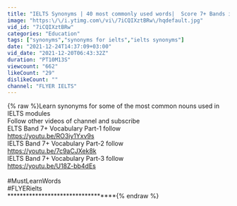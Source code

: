 ```yaml
---
title: "IELTS Synonyms | 40 most commonly used words|  Score 7+ Bands in WRITING,SPEAKING & READING"
image: "https:\/\/i.ytimg.com\/vi\/7iCQIXztBRw\/hqdefault.jpg"
vid_id: "7iCQIXztBRw"
categories: "Education"
tags: ["synonyms","synonyms for ielts","ielts synonyms"]
date: "2021-12-24T14:37:09+03:00"
vid_date: "2021-12-20T06:43:32Z"
duration: "PT10M13S"
viewcount: "662"
likeCount: "29"
dislikeCount: ""
channel: "FLYER IELTS"
---
```

{% raw %}Learn synonyms for some of the most common nouns used in IELTS modules <br />Follow other videos of channel and subscribe<br />ELTS Band 7+  Vocabulary Part-1 follow<br /><a rel="nofollow" target="blank" href="https://youtu.be/RO3iy1Yxv9s">https://youtu.be/RO3iy1Yxv9s</a><br />IELTS Band 7+  Vocabulary Part-2 follow<br /><a rel="nofollow" target="blank" href="https://youtu.be/7c9aCJXek8k">https://youtu.be/7c9aCJXek8k</a><br />IELTS Band 7+  Vocabulary Part-3 follow<br /><a rel="nofollow" target="blank" href="https://youtu.be/U18Z-bb4dEs">https://youtu.be/U18Z-bb4dEs</a><br /><br />#MustLearnWords<br />#FLYERielts<br />**********************************{% endraw %}
